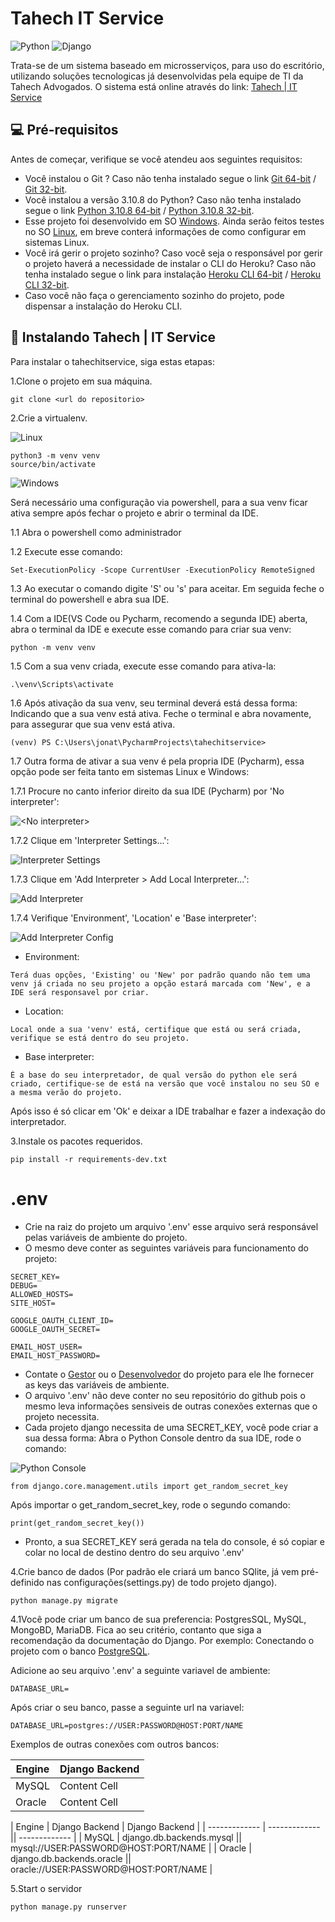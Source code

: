 # Tahech IT Service

![Python](https://img.shields.io/badge/python-3670A0?style=for-the-badge&logo=python&logoColor=ffdd54)
![Django](https://img.shields.io/badge/django-%23092E20.svg?style=for-the-badge&logo=django&logoColor=white)


Trata-se de um sistema baseado em microsserviços, para uso do escritório, utilizando soluções tecnologicas já desenvolvidas pela equipe de TI da Tahech Advogados.
O sistema está online através do link: [Tahech | IT Service](<https://tahechitservice.herokuapp.com/>)


## 💻 Pré-requisitos

Antes de começar, verifique se você atendeu aos seguintes requisitos:
<!---Estes são apenas requisitos de exemplo. Adicionar, duplicar ou remover conforme necessário--->
* Você instalou o Git ? Caso não tenha instalado segue o link [Git 64-bit](https://github.com/git-for-windows/git/releases/download/v2.38.1.windows.1/Git-2.38.1-64-bit.exe) / [Git 32-bit](https://github.com/git-for-windows/git/releases/download/v2.38.1.windows.1/Git-2.38.1-32-bit.exe).
* Você instalou a versão 3.10.8 do Python? Caso não tenha instalado segue o link [Python 3.10.8 64-bit](https://www.python.org/ftp/python/3.10.8/python-3.10.8-amd64.exe) / [Python 3.10.8 32-bit](https://www.python.org/ftp/python/3.10.8/python-3.10.8.exe).
* Esse projeto foi desenvolvido em SO [Windows](). Ainda serão feitos testes no SO [Linux](), em breve conterá informações de como configurar em sistemas Linux.
* Você irá gerir o projeto sozinho? Caso você seja o responsável por gerir o projeto haverá a necessidade de instalar o CLI do Heroku? Caso não tenha instalado segue o link para instalação [Heroku CLI 64-bit](https://cli-assets.heroku.com/heroku-x64.exe) / [Heroku CLI 32-bit](https://cli-assets.heroku.com/heroku-x86.exe).
* Caso você não faça o gerenciamento sozinho do projeto, pode dispensar a instalação do Heroku CLI.

## 🚀 Instalando Tahech | IT Service

Para instalar o tahechitservice, siga estas etapas:

1.Clone o projeto em sua máquina.

```
git clone <url do repositorio>
```
2.Crie a virtualenv.

![Linux](https://img.shields.io/badge/Linux-E34F26?style=for-the-badge&logo=linux&logoColor=black)
```
python3 -m venv venv
source/bin/activate
```
![Windows](https://img.shields.io/badge/Windows-017AD7?style=for-the-badge&logo=windows&logoColor=white)

Será necessário uma configuração via powershell, para a sua venv ficar ativa sempre após fechar o projeto e abrir o terminal da IDE.

1.1 Abra o powershell como administrador

1.2 Execute esse comando:

```
Set-ExecutionPolicy -Scope CurrentUser -ExecutionPolicy RemoteSigned
```

1.3 Ao executar o comando digite 'S' ou 's' para aceitar. Em seguida feche o terminal do powershell e abra sua IDE. 

1.4 Com a IDE(VS Code ou Pycharm, recomendo a segunda IDE) aberta, abra o terminal da IDE e execute esse comando para criar sua venv:

```
python -m venv venv
```

1.5 Com a sua venv criada, execute esse comando para ativa-la:

```
.\venv\Scripts\activate
```

1.6 Após ativação da sua venv, seu terminal deverá está dessa forma:
Indicando que a sua venv está ativa. Feche o terminal e abra novamente, para assegurar que sua venv está ativa. 

```
(venv) PS C:\Users\jonat\PycharmProjects\tahechitservice>
```

1.7 Outra forma de ativar a sua venv é pela propria IDE (Pycharm), essa opção pode ser feita tanto em sistemas Linux e Windows:

1.7.1 Procure no canto inferior direito da sua IDE (Pycharm) por 'No interpreter':

<img src="https://s3.amazonaws.com/plugcrm-app/62b3648b6967ed00168486c4/instance_file/638f4f8d900722002ab3ca18.png" alt="<No interpreter>">

1.7.2 Clique em 'Interpreter Settings...':

<img src="https://s3.amazonaws.com/plugcrm-app/62b3648b6967ed00168486c4/instance_file/638f4f8f30ae430016c49644.png" alt="Interpreter Settings">

1.7.3 Clique em 'Add Interpreter > Add Local Interpreter...':

<img src="https://s3.amazonaws.com/plugcrm-app/62b3648b6967ed00168486c4/instance_file/638f4f94ebf05b000cb5757d.png" alt="Add Interpreter">

1.7.4 Verifique 'Environment', 'Location' e 'Base interpreter':

<img src="https://s3.amazonaws.com/plugcrm-app/62b3648b6967ed00168486c4/instance_file/638f4f96052c41000ce1e125.png" alt="Add Interpreter Config">

- Environment: 

```
Terá duas opções, 'Existing' ou 'New' por padrão quando não tem uma venv já criada no seu projeto a opção estará marcada com 'New', e a IDE será responsavel por criar.
```

- Location:

```
Local onde a sua 'venv' está, certifique que está ou será criada, verifique se está dentro do seu projeto. 
```

- Base interpreter:

```
É a base do seu interpretador, de qual versão do python ele será criado, certifique-se de está na versão que você instalou no seu SO e a mesma verão do projeto.
```

Após isso é só clicar em 'Ok' e deixar a IDE trabalhar e fazer a indexação do interpretador. 

3.Instale os pacotes requeridos.
```
pip install -r requirements-dev.txt
```

# .env

* Crie na raiz do projeto um arquivo '.env' esse arquivo será responsável pelas variáveis de ambiente do projeto.
* O mesmo deve conter as seguintes variáveis para funcionamento do projeto:

```
SECRET_KEY=
DEBUG=
ALLOWED_HOSTS=
SITE_HOST=

GOOGLE_OAUTH_CLIENT_ID=
GOOGLE_OAUTH_SECRET=

EMAIL_HOST_USER=
EMAIL_HOST_PASSWORD=
```
* Contate o [Gestor]() ou o [Desenvolvedor]() do projeto para ele lhe fornecer as keys das variáveis de ambiente.
* O arquivo '.env' não deve conter no seu repositório do github pois o mesmo leva informações sensiveis de outras conexões externas que o projeto necessita.
* Cada projeto django necessita de uma SECRET_KEY, você pode criar a sua dessa forma:
Abra o Python Console dentro da sua IDE, rode o comando:

<img src="https://s3.amazonaws.com/plugcrm-app/62b3648b6967ed00168486c4/instance_file/638f7a2efb36fa0013ed37f6.png" alt="Python Console">

```
from django.core.management.utils import get_random_secret_key
```

Após importar o get_random_secret_key, rode o segundo comando: 

```
print(get_random_secret_key())
```

* Pronto, a sua SECRET_KEY será gerada na tela do console, é só copiar e colar no local de destino dentro do seu arquivo '.env'


4.Crie banco de dados (Por padrão ele criará um banco SQlite, já vem pré-definido nas configurações(settings.py) de todo projeto django).

```
python manage.py migrate
```

4.1Você pode criar um banco de sua preferencia: PostgresSQL, MySQL, MongoBD, MariaDB. Fica ao seu critério, contanto que siga a recomendação da documentação do Django.
Por exemplo: Conectando o projeto com o banco [PostgreSQL](https://stackpython.medium.com/how-to-start-django-project-with-a-database-postgresql-aaa1d74659d8).

Adicione ao seu arquivo '.env' a seguinte variavel de ambiente: 

```
DATABASE_URL=
```

Após criar o seu banco, passe a seguinte url na variavel: 

```
DATABASE_URL=postgres://USER:PASSWORD@HOST:PORT/NAME
```

Exemplos de outras conexões com outros bancos: 

| Engine  | Django Backend |
| ------------- | ------------- |
| MySQL  | Content Cell  |
| Oracle  | Content Cell  |

| Engine  | Django Backend  | Django Backend  |
| ------------- | ------------- || ------------- |
| MySQL   | django.db.backends.mysql  || mysql://USER:PASSWORD@HOST:PORT/NAME  |
| Oracle  | django.db.backends.oracle  || oracle://USER:PASSWORD@HOST:PORT/NAME  |

5.Start o servidor

```
python manage.py runserver
```
